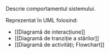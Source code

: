 Descrie comportamentul sistemului.

Reprezentat în UML folosind:
- [[Diagramă de interacțiune]]
- [[Diagramă de tranziție a stărilor]]
- [[Diagramă de activități; Flowchart]]